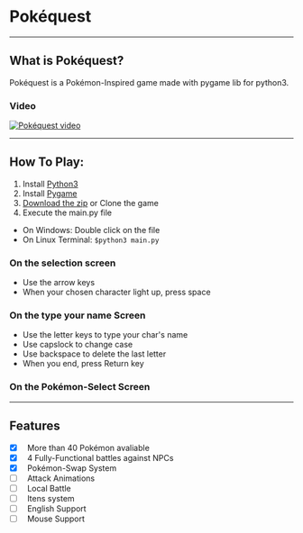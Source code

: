 # Pokéquest

<hr>

## What is Pokéquest?

Pokéquest is a Pokémon-Inspired game made with pygame lib for python3.

### Video

[![Pokéquest video](https://img.youtube.com/vi/8xdGPaMHo5Y/maxresdefault.jpg)](hhttps://www.youtube.com/watch?v=8xdGPaMHo5Y)

<hr>

## How To Play:

1. Install [Python3](https://www.python.org/downloads/)
2. Install [Pygame](https://www.pygame.org/wiki/GettingStarted)
3. [Download the zip](https://github.com/Txiag/Pokequest/archive/master.zip) or Clone the game
4. Execute the main.py file 
- On Windows: Double click on the file
- On Linux Terminal: ` $python3 main.py `

### On the selection screen

- Use the arrow keys
- When your chosen character light up, press space

### On the type your name Screen

- Use the letter keys to type your char's name
- Use capslock to change case
- Use backspace to delete the last letter
- When you end, press Return key

### On the Pokémon-Select Screen

<hr>

## Features
- [x] &nbsp; More than 40 Pokémon avaliable
- [x] &nbsp; 4 Fully-Functional battles against NPCs
- [x] &nbsp; Pokémon-Swap System
- [ ] &nbsp; Attack Animations
- [ ] &nbsp; Local Battle
- [ ] &nbsp; Itens system
- [ ] &nbsp; English Support
- [ ] &nbsp; Mouse Support
